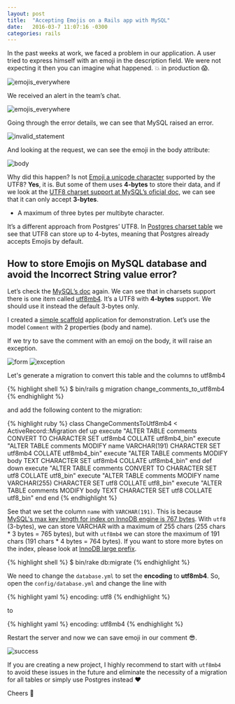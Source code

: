 ```yaml
---
layout: post
title:  "Accepting Emojis on a Rails app with MySQL"
date:   2016-03-7 11:07:16 -0300
categories: rails
---
```

In the past weeks at work, we faced a problem in our application. A user tried to express himself with an emoji in the description field. We were not expecting it then you can imagine what happened. 💥 in production 😱.

![emojis_everywhere](https://cdn-images-1.medium.com/max/800/0*QTCcpZBDToKhJpzX.png)

We received an alert in the team’s chat.

![emojis_everywhere](https://cdn-images-1.medium.com/max/800/0*80MUt99SOl1guZEM.png)

Going through the error details, we can see that MySQL raised an error.

![invalid_statement](https://cdn-images-1.medium.com/max/800/0*TzEinnXN9U9cXgwA.png)

And looking at the request, we can see the emoji in the body attribute:

![body](https://cdn-images-1.medium.com/max/800/0*AFefcxzHWuii1hTu.png)

Why did this happen? Is not [Emoji a unicode character](https://en.wikipedia.org/wiki/Emoticons_%28Unicode_block%29) supported by the UTF8?
**Yes**, it is. But some of them uses **4-bytes** to store their data, and if we look at the [UTF8 charset support at MySQL’s oficial doc](http://dev.mysql.com/doc/refman/5.7/en/charset-unicode-utf8.html), we can see that it can only accept **3-bytes**.

* A maximum of three bytes per multibyte character.

It’s a different approach from Postgres’ UTF8. In [Postgres charset table](http://www.postgresql.org/docs/9.5/static/multibyte.html#CHARSET-TABLE) we see that UTF8 can store up to 4-bytes, meaning that Postgres already accepts Emojis by default.

<div class="divider"></div>

## How to store Emojis on MySQL database and avoid the Incorrect String value error?

Let’s check the [MySQL’s doc](http://dev.mysql.com/doc/refman/5.7/en/charset.html) again. We can see that in charsets support there is one item called [utf8mb4](http://dev.mysql.com/doc/refman/5.7/en/charset-unicode-utf8mb4.html). It’s a UTF8 with **4-bytes** support. We should use it instead the default 3-bytes only.

I created a [simple scaffold](https://github.com/duduribeiro/mysql_emoji_test/) application for demonstration. Let’s use the model `Comment` with 2 properties (body and name).

If we try to save the comment with an emoji on the body, it will raise an exception.

![form](https://cdn-images-1.medium.com/max/800/0*JGf5WWhuW7SaMtti.png)
![exception](https://cdn-images-1.medium.com/max/800/0*lneemsbUVPoEoaXo.png)

Let's generate a migration to convert this table and the columns to utf8mb4

{% highlight shell %}
$ bin/rails g migration change_comments_to_utf8mb4
{% endhighlight %}

and add the following content to the migration:

{% highlight ruby %}
class ChangeCommentsToUtf8mb4 < ActiveRecord::Migration
  def up
    execute "ALTER TABLE comments CONVERT TO CHARACTER SET utf8mb4 COLLATE utf8mb4_bin"
    execute "ALTER TABLE comments MODIFY name VARCHAR(191) CHARACTER SET utf8mb4 COLLATE utf8mb4_bin" execute "ALTER TABLE comments MODIFY body TEXT CHARACTER SET utf8mb4 COLLATE utf8mb4_bin"
  end
  def down
    execute "ALTER TABLE comments CONVERT TO CHARACTER SET utf8 COLLATE utf8_bin"
    execute "ALTER TABLE comments MODIFY name VARCHAR(255) CHARACTER SET utf8 COLLATE utf8_bin"
    execute "ALTER TABLE comments MODIFY body TEXT CHARACTER SET utf8 COLLATE utf8_bin"
  end
end
{% endhighlight %}

See that we set the column `name` with `VARCHAR(191)`. This is because [MySQL's max key length for index on InnoDB engine is 767 bytes](http://dev.mysql.com/doc/refman/5.7/en/create-index.html). With `utf8` (3-bytes), we can store VARCHAR with a maximum of 255 chars (255 chars * 3 bytes = 765 bytes), but with `utf8mb4` we can store the maximum of 191 chars (191 chars * 4 bytes = 764 bytes). If you want to store more bytes on the index, please look at [InnoDB large prefix](http://dev.mysql.com/doc/refman/5.7/en/innodb-parameters.html#sysvar_innodb_large_prefix).

{% highlight shell %}
$ bin/rake db:migrate
{% endhighlight %}

We need to change the `database.yml` to set the **encoding** to **utf8mb4**. So, open the `config/database.yml` and change the line with

{% highlight yaml %}
encoding: utf8
{% endhighlight %}

to

{% highlight yaml %}
encoding: utf8mb4
{% endhighlight %}

Restart the server and now we can save emoji in our comment 😎.

![success](https://cdn-images-1.medium.com/max/800/0*kXCaEZQ6ZjH9_1-K.png)

If you are creating a new project, I highly recommend to start with `utf8mb4` to avoid these issues in the future and eliminate the necessity of a migration for all tables or simply use Postgres instead ♥️

Cheers 🍻
